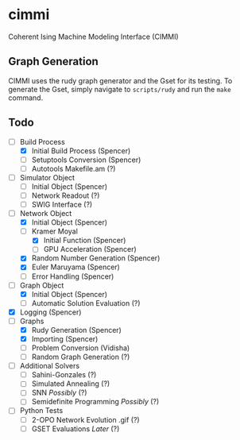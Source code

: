 # cimmi
Coherent Ising Machine Modeling Interface (CIMMI)

## Graph Generation

CIMMI uses the rudy graph generator and the Gset for its testing. To generate the Gset, simply navigate to `scripts/rudy` and run the `make` command.

## Todo

- [ ] Build Process
    - [X] Initial Build Process (Spencer)
    - [ ] Setuptools Conversion (Spencer)
    - [ ] Autotools Makefile.am (?)
- [ ] Simulator Object
    - [ ] Initial Object (Spencer)
    - [ ] Network Readout (?)
    - [ ] SWIG Interface (?)
- [ ] Network Object
    - [X] Initial Object (Spencer)
    - [ ] Kramer Moyal
        - [X] Initial Function (Spencer)
        - [ ] GPU Acceleration (Spencer)
    - [X] Random Number Generation (Spencer)
    - [X] Euler Maruyama (Spencer)
    - [ ] Error Handling (Spencer)
- [ ] Graph Object 
    - [X] Initial Object (Spencer)
    - [ ] Automatic Solution Evaluation (?)
- [X] Logging (Spencer)
- [ ] Graphs 
    - [X] Rudy Generation (Spencer)
    - [X] Importing (Spencer)
    - [ ] Problem Conversion (Vidisha)
    - [ ] Random Graph Generation (?)
- [ ] Additional Solvers
    - [ ] Sahini-Gonzales (?)
    - [ ] Simulated Annealing (?)
    - [ ] SNN *Possibly* (?)
    - [ ] Semidefinite Programming *Possibly* (?)
- [ ] Python Tests
    - [ ] 2-OPO Network Evolution .gif (?)
    - [ ] GSET Evaluations *Later* (?)